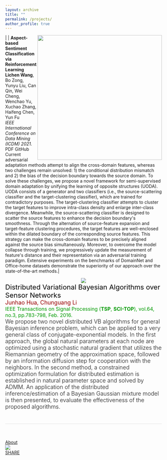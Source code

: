 ```yaml
---
layout: archive
title: ""
permalink: /projects/
author_profile: true
---
```


|<img src='ICDM21_NLP.jpg' align='right' style=' width:400px;height:400px'/> | **Aspect-based Sentiment Classification via Reinforcement Learning** <br> **Lichen Wang**, Bo Zong, Yunyu Liu, Can Qin, Wei Cheng, Wenchao Yu, Xuchao Zhang, Haifeng Chen, Yun Fu<br> <i>IEEE International Conference on Data Mining (ICDM) 2021. </i> PDF GitHub <br> Current adversarial adaptation methods attempt to align the cross-domain features, whereas two challenges remain unsolved: 1) the conditional distribution mismatch and 2) the bias of the decision boundary towards the source domain. To solve these challenges, we propose a novel framework for semi-supervised domain adaptation by unifying the learning of opposite structures (UODA). UODA consists of a generator and two classifiers (i.e., the source-scattering classifier and the target-clustering classifier), which are trained for contradictory purposes. The target-clustering classifier attempts to cluster the target features to improve intra-class density and enlarge inter-class divergence. Meanwhile, the source-scattering classifier is designed to scatter the source features to enhance the decision boundary's smoothness. Through the alternation of source-feature expansion and target-feature clustering procedures, the target features are well-enclosed within the dilated boundary of the corresponding source features. This strategy can make the cross-domain features to be precisely aligned against the source bias simultaneously. Moreover, to overcome the model collapse through training, we progressively update the measurement of feature's distance and their representation via an adversarial training paradigm. Extensive experiments on the benchmarks of DomainNet and Office-home datasets demonstrate the superiority of our approach over the state-of-the-art methods.| 

<style>
.pubt {
  font-size: 22px;
  font-weight:400;
  color: #000;
}
@media (max-width: 768px) {
  .pubt {
    text-align: center;
    margin-top: 10px;
    margin-bottom: 10px;
  }
  .pubd {
    text-align: justify;
  }
}
.pubd {  
  font-size: 18px;
  font-weight: 300;
}
.pubimg {
  text-align: center;
}
.pubimg img {
  max-width: 100%;
}
.puba {
  font-size: 18px;
  color: #900;
}
.pubv {
  color: #090;
  font-size: 16px;
}
.publ {
  padding-top: 10px;
}
.publ li {
  border: 1px solid #CCC;
  padding: 5px;
  margin: 5px 2px;
  display: inline-block;
}
.pubwrap {
  padding-bottom: 20px;
  margin-bottom: 50px;
  border-bottom: 1px solid #DDD;
}
.pub {
}
</style>


<div class="pubwrap">
  <div class="row">
    <div class="col-md-5">
		<div class="pubimg"><img src="dmtl-paper.jpg"></div>
    </div>
    <div class="col-md-7">
		<div class="pub">
		<div class="pubt"> Distributed Variational Bayesian Algorithms over Sensor Networks</div>
		<div class="puba">Junhao Hua, Chunguang Li</div>
		<div class="pubv">IEEE Transactions on Signal Processing (<b>TSP</b>, <b>SCI-TOP</b>), vol.64, no.3, pp.783-798, Feb. 2016. </div>			
		<div class="pubd">
		We propose two novel distributed VB algorithms for general Bayesian inference problem, 
		which can be applied to a very general class of conjugate-exponential models. 
		In the first approach, the global natural parameters at each node are optimized using 
		a stochastic natural gradient that utilizes the Riemannian geometry of the approximation space, 
		followed by an information diffusion step for cooperation with the neighbors. 
		In the second method, a constrained optimization formulation for distributed estimation is established
		in natural parameter space and solved by ADMM. An application of the distributed inference/estimation 
		of a Bayesian Gaussian mixture model is then presented, to evaluate the effectiveness of the proposed algorithms.
		</div>
		<div class="publ">
		  <ul>
<!-- 		    <li><a href="./papers/dvb_hua2016tsp.pdf">PDF</a></li>
		    <li><a href="https://github.com/huajh/dVB">Code</a></li>
			<li><a href="#">Blog Post</a></li>
		    <li><a href="#">Supplemental</a></li>	 -->
		  </ul>
		</div>
		</div>
	</div>
  </div>
</div>   



<div class="container-fluid"> <!-- If Needed Left and Right Padding in 'md' and 'lg' screen means use container class -->
            <div class="row">
                <div class="col-xs-4 col-sm-4 col-md-4 col-lg-4">
                    <a href="#">About</a>
                </div>
                <div class="col-xs-4 col-sm-4 col-md-4 col-lg-4">
                    <img src="image.png" />
                </div>
                <div class="col-xs-4 col-sm-4 col-md-4 col-lg-4">
                    <a href="#myModal1" data-toggle="modal">SHARE</a>
                </div>
            </div>
        </div>
<!--  -->

<!-- ## Ongoing Projects
----------------

### [2020 - *Current*]
-----------
* Skeleton-based Human Action Recognition.
* Automated COVID-19 Detection: A HRNet Approach
* Early Parkinson's Disease Prediction.
* Automatic Video Captioning System.
* Cardless transaction system.


### [2019 - 2020]
-----------
* Artificial Prognosis of Cardiac Disease: A Data-scientific Approach in Outlier Handling.
* Bangla Sign Digit Classification.
* Alzheimer's Disease Detection applying Neural Network.

## Undergraduate Course Projects [2015-2019]
----------------
* Optimal Location Recommendation for a Food Restaurant using Hybridized K-Means Clustering algorithm.
* Extraction of text from Images using Optical Character Recognition algorithm.
* Segmentation of Brain Tumor using Image Processing Techniques.
* A website to draw 2D and 3D object and implementation of transformation algorithm to visualize data. (*WebGL, C++*)
* Melitus Detector: A dynamic website to detect Diabetes and Medication System.
* Diabetes Prediction using Data Mining Algorithm (*Jupyter Notebook with excellent GUI*).
* Implementation of query processing and optimization algorithms in a management software.
* Line Follower and blockage prevention Robot (*Arduino*).
* A dynamic website using MVC to manage product and stock repository (*MVC Framework, MySQL, Visual Basic*).
* Case Study: Implementing shortest path and route based protocol on Bus Management System  
* Super Shop Management System (*PHP, MySQL, Visual Basic*).
* A Scientific Mathematical Calculator(*Android Studio*).
* Student Management System (*Language: Java in NeatBeans IDE*).
* UFO Destruction: Save the City (*Language: C and iGraphics.h*).

__________________________________________________ -->